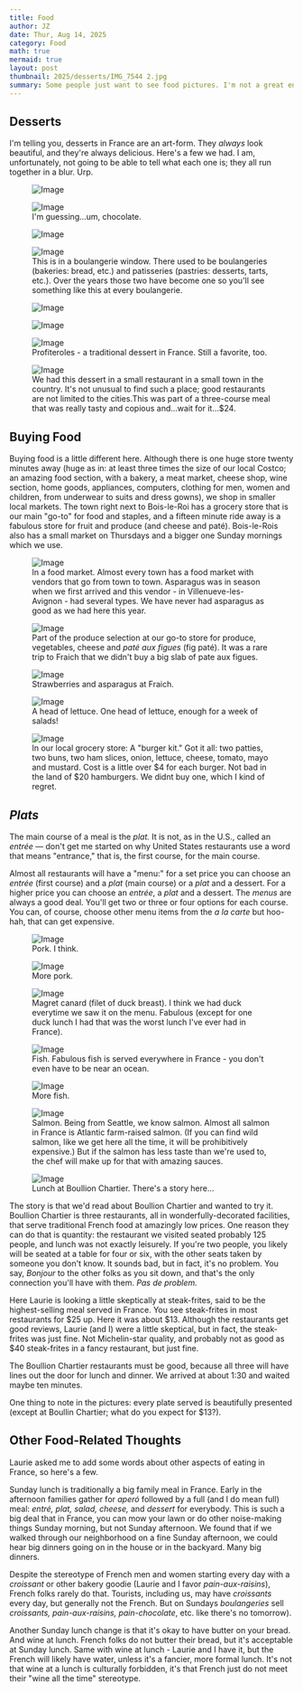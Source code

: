 ```yaml
---
title: Food
author: JZ
date: Thur, Aug 14, 2025
category: Food
math: true
mermaid: true
layout: post
thumbnail: 2025/desserts/IMG_7544 2.jpg
summary: Some people just want to see food pictures. I'm not a great enthusiast of taking pictures at every meal, but I do have some pictures that foodies might appreciate - and that will get Laurie and I through until we can return to this nation of foodies.
---  
```

<h2>Desserts</h2>
I'm telling you, desserts in France are an art-form. They <em>always</em> look beautiful, and they're always delicious. Here's a few we had. I am, unfortunately, not going to be able to tell what each one is; they all run together in a blur. Urp.

<!-- <figure>
    <img class='landscape' src="{{ "2025/desserts/IMG_7533.jpg" | prepend: site.imageurl | prepend: site.img_path | prepend: site.baseurl  }}" alt="Image" />
    <figcaption class='wide'></figcaption>
</figure> -->

<figure>
    <img class='landscape' src="{{ "2025/desserts/IMG_7544 2.jpg" | prepend: site.imageurl | prepend: site.baseurl  }}" alt="Image" />
    <figcaption class='wide'></figcaption>
</figure>
<figure>
    <img class='landscape' src="{{ "2025/desserts/IMG_7545 2.jpg" | prepend: site.imageurl | prepend: site.baseurl  }}" alt="Image" />
    <figcaption class='wide'>I'm guessing...um, chocolate.</figcaption>
</figure>
<figure>
    <img class='landscape' src="{{ "2025/desserts/IMG_7546 2.jpg" | prepend: site.imageurl | prepend: site.baseurl  }}" alt="Image" />
    <figcaption class='wide'></figcaption>
</figure>
<figure>
    <img class='landscape' src="{{ "2025/desserts/IMG_7857 2.jpg" | prepend: site.imageurl | prepend: site.baseurl  }}" alt="Image" />
    <figcaption class='wide'>This is in a boulangerie window. There used to be boulangeries (bakeries: bread, etc.) and patisseries (pastries: desserts, tarts, etc.). Over the years those two have become one so you'll see something like this at every boulangerie.</figcaption>
</figure>
<figure>
    <img class='landscape' src="{{ "2025/desserts/IMG_7891 2.jpg" | prepend: site.imageurl | prepend: site.baseurl  }}" alt="Image" />
    <figcaption class='wide'></figcaption>
</figure>
<figure>
    <img class='landscape' src="{{ "2025/desserts/IMG_7958 2.jpg" | prepend: site.imageurl | prepend: site.baseurl  }}" alt="Image" />
    <figcaption class='wide'></figcaption>
</figure>
<figure>
    <img class='portrait' src="{{ "2025/desserts/IMG_8064 2.jpg" | prepend: site.imageurl | prepend: site.baseurl  }}" alt="Image" />
    <figcaption class='center'>Profiteroles - a traditional dessert in France. Still a favorite, too.</figcaption>
</figure>
<figure>
    <img class='landscape' src="{{ "2025/desserts/IMG_8165.jpg" | prepend: site.imageurl | prepend: site.baseurl  }}" alt="Image" />
    <figcaption class='wide'>We had this dessert in a small restaurant in a small town in the country. It's not unusual to find such a place; good restaurants are not limited to the cities.This was part of a three-course meal that was really tasty and copious and...wait for it...$24. </figcaption>
</figure>
<h2>Buying Food</h2>
Buying food is a little different here. Although there is one huge store twenty minutes away (huge as in: at least three times the size of our local Costco; an amazing food section, with a bakery, a meat market, cheese shop, wine section, home goods, appliances, computers, clothing for men, women and children, from underwear to suits and dress gowns), we shop in smaller local markets. The town right next to Bois-le-Roi has a grocery store that is our main "go-to" for food and staples, and a fifteen minute ride away is a fabulous store for fruit and produce (and cheese and paté). Bois-le-Rois also has a small market on Thursdays and a bigger one Sunday mornings which we use.
<figure>
    <img class='landscape' src="{{ "2025/food/DSC05719.jpg" | prepend: site.imageurl | prepend: site.baseurl  }}" alt="Image" />
    <figcaption class='wide'>In a food market. Almost every town has a food market with vendors that go from town to town. Asparagus was in season when we first arrived and this vendor - in Villenueve-les-Avignon - had several types. We have never had asparagus as good as we had here this year. </figcaption>
</figure>
<figure>
    <img class='portrait' src="{{ "2025/food/IMG_7832 2.jpg" | prepend: site.imageurl | prepend: site.baseurl  }}" alt="Image" />
    <figcaption class='wide'>Part of the produce selection at our go-to store for produce, vegetables, cheese and <em>paté aux figues</em> (fig paté). It was a rare trip to Fraich that we didn't buy a big slab of pate aux figues.</figcaption>
</figure>

<figure>
    <img class='landscape' src="{{ "2025/food/IMG_7837 2.jpg" | prepend: site.imageurl | prepend: site.baseurl  }}" alt="Image" />
    <figcaption class='wide'>Strawberries and asparagus at Fraich.</figcaption>
</figure>
<figure>
    <img class='landscape' src="{{ "2025/food/IMG_7836 2.jpg" | prepend: site.imageurl | prepend: site.baseurl  }}" alt="Image" />
    <figcaption class='wide'>A head of lettuce. One head of lettuce, enough for a week of salads!</figcaption>
</figure>
<figure>
    <img class='landscape' src="{{ "2025/food/IMG_7953 2.jpg" | prepend: site.imageurl | prepend: site.baseurl  }}" alt="Image" />
    <figcaption class='wide'>In our local grocery store: A "burger kit." Got it all: two patties, two buns, two ham slices, onion, lettuce, cheese, tomato, mayo and mustard. Cost is a little over $4 for each burger. Not bad in the land of $20 hamburgers. We didnt buy one, which I kind of regret.</figcaption>
</figure>
<h2><em>Plats</em></h2>
The main course of a meal is the <em>plat.</em> It is not, as in the U.S., called an <em>entrée</em>&nbsp;&mdash;&nbsp;don't get me started on why United States restaurants use a word that means "entrance," that is, the first course, for the main course.

Almost all restaurants will have a "menu:" for a set price you can choose an <em>entrée</em> (first course) and a <em>plat</em> (main course) or a <em>plat</em> and a dessert. For a higher price you can choose an <em>entrée</em>, a <em>plat</em> and a dessert. The <em>menus</em> are always a good deal. You'll get two or three or four options for each course. You can, of course, choose other menu items from the <em>a la carte</em> but hoo-hah, that can get expensive.

<figure>
    <img class='portrait' src="{{ "2025/food/IMG_7522 2.jpg" | prepend: site.imageurl | prepend: site.baseurl  }}" alt="Image" />
    <figcaption class='center'>Pork. I think.</figcaption>
</figure>
<figure>
    <img class='landscape' src="{{ "2025/food/IMG_8066 2.jpg" | prepend: site.imageurl | prepend: site.baseurl  }}" alt="Image" />
    <figcaption class='wide'>More pork.</figcaption>
</figure>
<figure>
    <img class='landscape' src="{{ "2025/food/IMG_7851 2.jpg" | prepend: site.imageurl | prepend: site.baseurl  }}" alt="Image" />
    <figcaption class='wide'>Magret canard (filet of duck breast). I think we had duck everytime we saw it on the menu. Fabulous (except for one duck lunch I had that was the worst lunch I've ever had in France).</figcaption>
</figure>
<figure>
    <img class='portrait' src="{{ "2025/food/IMG_7523 2.jpg" | prepend: site.imageurl | prepend: site.baseurl  }}" alt="Image" />
    <figcaption class='wide'>Fish. Fabulous fish is served everywhere in France - you don't even have to be near an ocean.</figcaption>
</figure>
<figure>
    <img class='landscape' src="{{ "2025/food/IMG_7957 2.jpg" | prepend: site.imageurl | prepend: site.baseurl  }}" alt="Image" />
    <figcaption class='wide'>More fish.</figcaption>
</figure>
<figure>
    <img class='landscape' src="{{ "2025/food/IMG_7890 2.jpg" | prepend: site.imageurl | prepend: site.baseurl  }}" alt="Image" />
    <figcaption class='wide'>Salmon. Being from Seattle, we know salmon. Almost all salmon in France is Atlantic farm-raised salmon. (If you can find wild salmon, like we get here all the time, it will be prohibitively expensive.) But if the salmon has less taste than we're used to, the chef will make up for that with amazing sauces.</figcaption>
</figure>

<figure>
    <img class='portrait' src="{{ "2025/food/IMG_7988 2.jpg" | prepend: site.imageurl | prepend: site.baseurl  }}" alt="Image" />
    <figcaption class='center'>Lunch at Boullion Chartier. There's a story here...</figcaption>
</figure>
The story is that we'd read about Boullion Chartier and wanted to try it. Boullion Chartier is three restaurants, all in wonderfully-decorated facilities, that serve traditional French food at amazingly low prices. One reason they can do that is quantity: the restaurant we visited seated probably 125 people, and lunch was not exactly leisurely. If you're two people, you likely will be seated at a table for four or six, with the other seats taken by someone you don't know. It sounds bad, but in fact, it's no problem. You say, <em>Bonjour</em> to the other folks as you sit down, and that's the only connection you'll have with them. <em>Pas de problem.</em>

Here Laurie is looking a little skeptically at steak-frites, said to be the highest-selling meal served in France. You see steak-frites in most restaurants for $25 up. Here it was about $13. Although the restaurants get good reviews, Laurie (and I) were a little skeptical, but in fact, the steak-frites was just fine. Not Michelin-star quality, and probably not as good as $40 steak-frites in a fancy restaurant, but just fine. 

The Boullion Chartier restaurants must be good, because all three will have lines out the door for lunch and dinner. We arrived at about 1:30 and waited maybe ten minutes. 

One thing to note in the pictures: every plate served is beautifully presented (except at Boullin Chartier; what do you expect for $13?).

<h2>Other Food-Related Thoughts</h2>
Laurie asked me to add some words about other aspects of eating in France, so here's a few.

Sunday lunch is traditionally a big family meal in France. Early in the afternoon families gather for <em>aperó</em> followed by a full (and I do mean full) meal: <em>entré, plat, salad, cheese, </em> and <em>dessert</em> for everybody. This is such a big deal that in France, you can mow your lawn or do other noise-making things Sunday morning, but not Sunday afternoon. We found that if we walked through our neighborhood on a fine Sunday afternoon, we could hear big dinners going on in the house or in the backyard. Many big dinners.

Despite the stereotype of French men and women starting every day with a <em>croissant</em> or other bakery goodie (Laurie and I favor <em>pain-aux-raisins</em>), French folks rarely do that. Tourists, including us, may have <em>croissants</em> every day, but generally not the French. But on Sundays <em>boulangeries</em> sell <em>croissants, pain-aux-raisins, pain-chocolate</em>, etc. like there's no tomorrow).

Another Sunday lunch change is that it's okay to have butter on your bread. And wine at lunch. French folks do not butter their bread, but it's acceptable at Sunday lunch. Same with wine at lunch - Laurie and I have it, but the French will likely have water, unless it's a fancier, more formal lunch. It's not that wine at a lunch is culturally forbidden, it's that French just do not meet their "wine all the time" stereotype.